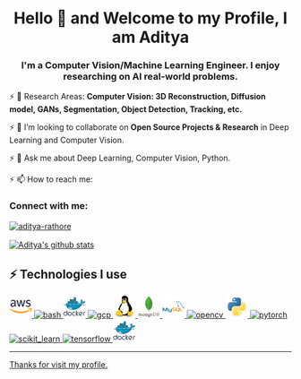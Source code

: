

<!--
**rathorology/rathorology** is a ✨ _special_ ✨ repository because its `README.md` (this file) appears on your GitHub profile.

Here are some ideas to get you started:

- 🔭 I’m currently working on ...
- 🌱 I’m currently learning ...
- 👯 I’m looking to collaborate on ...
- 🤔 I’m looking for help with ...
- 💬 Ask me about ...
- 📫 How to reach me: ...
- 😄 Pronouns: ...
- ⚡ Fun fact: ...
-->


 <h1 align="center">Hello 👋 and Welcome to my Profile, I am Aditya</h1> <h4 align="right"></h4>
 

<h3 align="center">I'm a Computer Vision/Machine Learning Engineer. I enjoy researching on AI real-world problems.</h3>



⚡ 🌱 Research Areas: **Computer Vision: 3D Reconstruction, Diffusion model, GANs, Segmentation, Object Detection, Tracking, etc.**

⚡ 👯 I’m looking to collaborate on **Open Source Projects & Research** in Deep Learning and Computer Vision.

⚡  💬 Ask me about Deep Learning, Computer Vision, Python.

⚡ 📫 How to reach me: 

<h3 align="left">Connect with me:</h3>
<p align="left">
<a href="https://linkedin.com/in/rathorology" target="blank"><img align="center" src="https://cdn.jsdelivr.net/npm/simple-icons@3.0.1/icons/linkedin.svg" alt="aditya-rathore" height="30" width="40" /></a>

<!-- <a href="https://www.kaggle.com/aditya22011995" target="blank"><img align="center" src="https://cdn.jsdelivr.net/npm/simple-icons@3.0.1/icons/kaggle.svg" alt="rathorology" height="30" width="40" /></a> -->
<!-- <a href="https://leetcode.com/rathorology/" target="blank"><img align="center" src="https://cdn.jsdelivr.net/npm/simple-icons@3.0.1/icons/leetcode.svg" alt="learn_019" height="30" width="40" /></a> -->
</p>

<a href="https://github.com/rathorology/github-readme-stats"><img align="center" src="https://github-readme-stats.vercel.app/api?username=rathorology&show_icons=true&include_all_commits=true&theme=buefy&hide_border=true" alt="Aditya's github stats" /></a>

<!-- <p>&nbsp;<img align="center" src="https://github-readme-stats.vercel.app/api?username=rathorology&show_icons=true&theme=radical" alt="rathorology" /></p> -->

## ⚡  Technologies I use 
<p align="left"> <a href="https://aws.amazon.com" target="_blank"> <img src="https://raw.githubusercontent.com/devicons/devicon/master/icons/amazonwebservices/amazonwebservices-original-wordmark.svg" alt="aws" width="40" height="40"/> </a> <a href="https://www.gnu.org/software/bash/" target="_blank"> <img src="https://www.vectorlogo.zone/logos/gnu_bash/gnu_bash-icon.svg" alt="bash" width="40" height="40"/> </a> <a href="https://www.docker.com/" target="_blank"> <img src="https://raw.githubusercontent.com/devicons/devicon/master/icons/docker/docker-original-wordmark.svg" alt="docker" width="40" height="40"/> </a> <a href="https://cloud.google.com" target="_blank"> <img src="https://www.vectorlogo.zone/logos/google_cloud/google_cloud-icon.svg" alt="gcp" width="40" height="40"/> </a> <a href="https://www.linux.org/" target="_blank"> <img src="https://raw.githubusercontent.com/devicons/devicon/master/icons/linux/linux-original.svg" alt="linux" width="40" height="40"/> </a> <a href="https://www.mongodb.com/" target="_blank"> <img src="https://raw.githubusercontent.com/devicons/devicon/master/icons/mongodb/mongodb-original-wordmark.svg" alt="mongodb" width="40" height="40"/> </a> <a href="https://www.mysql.com/" target="_blank"> <img src="https://raw.githubusercontent.com/devicons/devicon/master/icons/mysql/mysql-original-wordmark.svg" alt="mysql" width="40" height="40"/> </a> <a href="https://opencv.org/" target="_blank"> <img src="https://www.vectorlogo.zone/logos/opencv/opencv-icon.svg" alt="opencv" width="40" height="40"/> </a> <a href="https://www.python.org" target="_blank"> <img src="https://raw.githubusercontent.com/devicons/devicon/master/icons/python/python-original.svg" alt="python" width="40" height="40"/> </a> <a href="https://pytorch.org/" target="_blank"> <img src="https://www.vectorlogo.zone/logos/pytorch/pytorch-icon.svg" alt="pytorch" width="40" height="40"/> </a> <a href="https://scikit-learn.org/" target="_blank"> <img src="https://upload.wikimedia.org/wikipedia/commons/0/05/Scikit_learn_logo_small.svg" alt="scikit_learn" width="40" height="40"/> </a> <a href="https://www.tensorflow.org" target="_blank"> <img src="https://www.vectorlogo.zone/logos/tensorflow/tensorflow-icon.svg" alt="tensorflow" width="40" height="40"/> </a> <a href="https://www.docker.com/" target="_blank" rel="noreferrer"> <img src="https://raw.githubusercontent.com/devicons/devicon/master/icons/docker/docker-original-wordmark.svg" alt="docker" width="40" height="40"/></p>




------------------------------------------------------------
Thanks for visit my profile.
